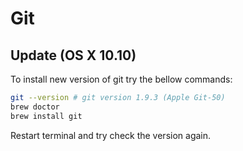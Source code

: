# Git

## Update (OS X 10.10)

To install new version of git try the bellow commands:

```bash
git --version # git version 1.9.3 (Apple Git-50)
brew doctor
brew install git
```

Restart terminal and try check the version again.
